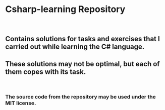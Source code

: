 # Csharp-learning Repository
&nbsp;
## Contains solutions for tasks and exercises that I carried out while learning the C# language.
## These solutions may not be optimal, but each of them copes with its task.
&nbsp;
### The source code from the repository may be used under the MIT license.
